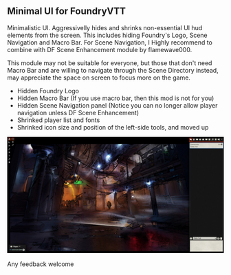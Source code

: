 ## Minimal UI for FoundryVTT

Minimalistic UI. Aggressivelly hides and shrinks non-essential UI hud elements from the screen.
This includes hiding Foundry's Logo, Scene Navigation and Macro Bar.
For Scene Navigation, I Highly recommend to combine with DF Scene Enhancement module by flamewave000.

This module may not be suitable for everyone, but those that don't need Macro Bar 
and are willing to navigate through the Scene Directory instead, may appreciate the 
space on screen to focus more on the game.

* Hidden Foundry Logo
* Hidden Macro Bar (If you use macro bar, then this mod is not for you)
* Hidden Scene Navigation panel (Notice you can no longer allow player navigation unless DF Scene Enhancement)
* Shrinked player list and fonts
* Shrinked icon size and position of the left-side tools, and moved up

![Example Image](./example3.jpg)

Any feedback welcome
